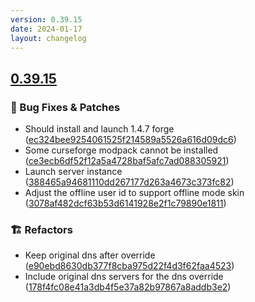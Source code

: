 ```yaml
---
version: 0.39.15
date: 2024-01-17
layout: changelog
---
```

## [0.39.15](#0.39.15)
### 🐛 Bug Fixes & Patches

- Should install and launch 1.4.7 forge ([ec324bee9254061525f214589a5526a616d09dc6](https://github.com/Voxelum/x-minecraft-launcher/commit/ec324bee9254061525f214589a5526a616d09dc6))
- Some curseforge modpack cannot be installed ([ce3ecb6df52f12a5a4728baf5afc7ad088305921](https://github.com/Voxelum/x-minecraft-launcher/commit/ce3ecb6df52f12a5a4728baf5afc7ad088305921))
- Launch server instance ([388465a94681110dd267177d263a4673c373fc82](https://github.com/Voxelum/x-minecraft-launcher/commit/388465a94681110dd267177d263a4673c373fc82))
- Adjust the offline user id to support offline mode skin ([3078af482dcf63b53d6141928e2f1c79890e1811](https://github.com/Voxelum/x-minecraft-launcher/commit/3078af482dcf63b53d6141928e2f1c79890e1811))
### 🏗️ Refactors

- Keep original dns after override ([e90ebd8630db377f8cba975d22f4d3f62faa4523](https://github.com/Voxelum/x-minecraft-launcher/commit/e90ebd8630db377f8cba975d22f4d3f62faa4523))
- Include original dns servers for the dns override ([178f4fc08e41a3db4f5e37a82b97867a8addb3e2](https://github.com/Voxelum/x-minecraft-launcher/commit/178f4fc08e41a3db4f5e37a82b97867a8addb3e2))
